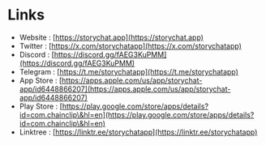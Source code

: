 # Links

* Website : [https://storychat.app](https://storychat.app)
* Twitter : [https://x.com/storychatapp](https://x.com/storychatapp)
* Discord : [https://discord.gg/fAEG3KuPMM](https://discord.gg/fAEG3KuPMM)
* Telegram : [https://t.me/storychatapp](https://t.me/storychatapp)
* App Store : [https://apps.apple.com/us/app/storychat-app/id6448866207](https://apps.apple.com/us/app/storychat-app/id6448866207)
* Play Store : [https://play.google.com/store/apps/details?id=com.chainclip\&hl=en](https://play.google.com/store/apps/details?id=com.chainclip\&hl=en)
* Linktree : [https://linktr.ee/storychatapp](https://linktr.ee/storychatapp)

